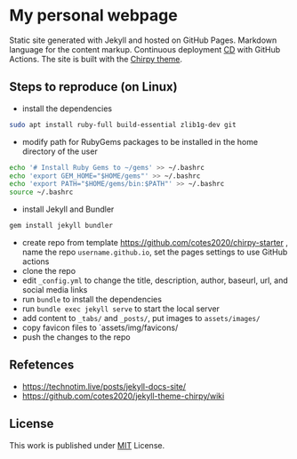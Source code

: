 # My personal webpage

Static site generated with Jekyll and hosted on GitHub Pages. Markdown language for the content markup. Continuous deployment [CD] with GitHub Actions. The site is built with the [Chirpy theme][chirpy].

## Steps to reproduce (on Linux)

- install the dependencies
```bash
sudo apt install ruby-full build-essential zlib1g-dev git
```
- modify path for RubyGems packages to be installed in the home directory of the user
```bash
echo '# Install Ruby Gems to ~/gems' >> ~/.bashrc
echo 'export GEM_HOME="$HOME/gems"' >> ~/.bashrc
echo 'export PATH="$HOME/gems/bin:$PATH"' >> ~/.bashrc
source ~/.bashrc
```
- install Jekyll and Bundler
```bash
gem install jekyll bundler
```

- create repo from template https://github.com/cotes2020/chirpy-starter , name the repo `username.github.io`, set the pages settings to use GitHub actions
- clone the repo
- edit `_config.yml` to change the title, description, author, baseurl, url, and social media links
- run `bundle` to install the dependencies
- run `bundle exec jekyll serve` to start the local server
- add content to `_tabs/` and `_posts/`, put images to `assets/images/`
- copy favicon files to `assets/img/favicons/
- push the changes to the repo

## Refetences

- https://technotim.live/posts/jekyll-docs-site/
- https://github.com/cotes2020/jekyll-theme-chirpy/wiki

## License

This work is published under [MIT][mit] License.

[gem]: https://rubygems.org/gems/jekyll-theme-chirpy
[chirpy]: https://github.com/cotes2020/jekyll-theme-chirpy/
[CD]: https://en.wikipedia.org/wiki/Continuous_deployment
[mit]: https://github.com/cotes2020/chirpy-starter/blob/master/LICENSE
